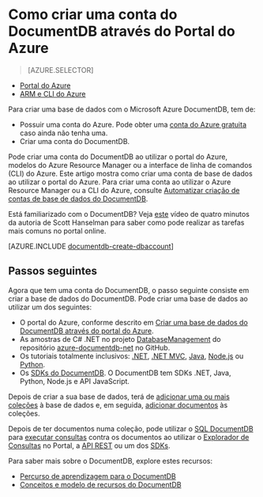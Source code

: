 <properties
    pageTitle="Como criar uma conta do DocumentDB | Microsoft Azure"
    description="Crie uma base de dados NoSQL com o Azure DocumentDB. Siga estas instruções para criar uma conta do DocumentDB e começar a construir a sua base de dados NoSQL rápida de escala global." 
    keywords="criar uma base de dados"
    services="documentdb"
    documentationCenter=""
    authors="mimig1"
    manager="jhubbard"
    editor="monicar"/>

<tags
    ms.service="documentdb"
    ms.workload="data-services"
    ms.tgt_pltfrm="na"
    ms.devlang="na"
    ms.topic="get-started-article"
    ms.date="08/11/2016"
    ms.author="mimig"/>

# Como criar uma conta do DocumentDB através do Portal do Azure

> [AZURE.SELECTOR]
- [Portal do Azure](documentdb-create-account.md)
- [ARM e CLI do Azure](documentdb-automation-resource-manager-cli.md)

Para criar uma base de dados com o Microsoft Azure DocumentDB, tem de:

- Possuir uma conta do Azure. Pode obter uma [conta do Azure gratuita](https://azure.microsoft.com/free) caso ainda não tenha uma. 
- Criar uma conta do DocumentDB.  

Pode criar uma conta do DocumentDB ao utilizar o portal do Azure, modelos do Azure Resource Manager ou a interface de linha de comandos (CLI) do Azure. Este artigo mostra como criar uma conta de base de dados ao utilizar o portal do Azure. Para criar uma conta ao utilizar o Azure Resource Manager ou a CLI do Azure, consulte [Automatizar criação de contas de base de dados do DocumentDB](documentdb-automation-resource-manager-cli.md).

Está familiarizado com o DocumentDB? Veja [este](https://azure.microsoft.com/documentation/videos/create-documentdb-on-azure/) vídeo de quatro minutos da autoria de Scott Hanselman para saber como pode realizar as tarefas mais comuns no portal online.

[AZURE.INCLUDE [documentdb-create-dbaccount](../../includes/documentdb-create-dbaccount.md)]

## Passos seguintes

Agora que tem uma conta do DocumentDB, o passo seguinte consiste em criar a base de dados do DocumentDB. Pode criar uma base de dados ao utilizar um dos seguintes:

- O portal do Azure, conforme descrito em [Criar uma base de dados do DocumentDB através do portal do Azure](documentdb-create-database.md).
- As amostras de C# .NET no projeto [DatabaseManagement](https://github.com/Azure/azure-documentdb-net/tree/master/samples/code-samples/DatabaseManagement) do repositório [azure-documentdb-net](https://github.com/Azure/azure-documentdb-net/tree/master/samples/code-samples) no GitHub.
- Os tutoriais totalmente inclusivos: [.NET](documentdb-get-started.md), [.NET MVC](documentdb-dotnet-application.md), [Java](documentdb-java-application.md), [Node.js](documentdb-nodejs-application.md) ou [Python](documentdb-python-application.md).
- Os [SDKs do DocumentDB](documentdb-sdk-dotnet.md). O DocumentDB tem SDKs .NET, Java, Python, Node.js e API JavaScript.


Depois de criar a sua base de dados, terá de [adicionar uma ou mais coleções](documentdb-create-collection.md) à base de dados e, em seguida, [adicionar documentos](documentdb-view-json-document-explorer.md) às coleções.

Depois de ter documentos numa coleção, pode utilizar o [SQL DocumentDB](documentdb-sql-query.md) para [executar consultas](documentdb-sql-query.md#executing-queries) contra os documentos ao utilizar o [Explorador de Consultas](documentdb-query-collections-query-explorer.md) no Portal, a [API REST](https://msdn.microsoft.com/library/azure/dn781481.aspx) ou um dos [SDKs](documentdb-sdk-dotnet.md).

Para saber mais sobre o DocumentDB, explore estes recursos:

-   [Percurso de aprendizagem para o DocumentDB](https://azure.microsoft.com/documentation/learning-paths/documentdb/)
-   [Conceitos e modelo de recursos do DocumentDB](documentdb-resources.md)



<!--HONumber=ago16_HO4-->


